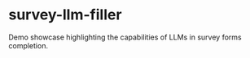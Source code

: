 # survey-llm-filler
Demo showcase highlighting the capabilities of LLMs in survey forms completion.
